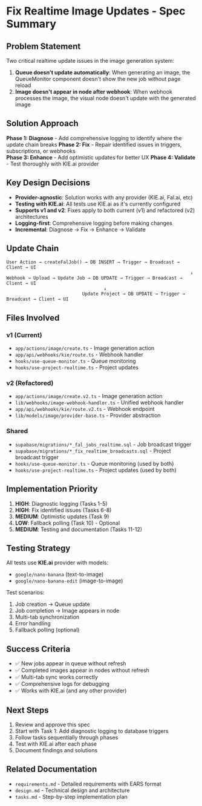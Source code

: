 # Fix Realtime Image Updates - Spec Summary

## Problem Statement

Two critical realtime update issues in the image generation system:

1. **Queue doesn't update automatically**: When generating an image, the QueueMonitor component doesn't show the new job without page reload
2. **Image doesn't appear in node after webhook**: When webhook processes the image, the visual node doesn't update with the generated image

## Solution Approach

**Phase 1: Diagnose** - Add comprehensive logging to identify where the update chain breaks
**Phase 2: Fix** - Repair identified issues in triggers, subscriptions, or webhooks  
**Phase 3: Enhance** - Add optimistic updates for better UX
**Phase 4: Validate** - Test thoroughly with KIE.ai provider

## Key Design Decisions

- **Provider-agnostic**: Solution works with any provider (KIE.ai, Fal.ai, etc)
- **Testing with KIE.ai**: All tests use KIE.ai as it's currently configured
- **Supports v1 and v2**: Fixes apply to both current (v1) and refactored (v2) architectures
- **Logging-first**: Comprehensive logging before making changes
- **Incremental**: Diagnose → Fix → Enhance → Validate

## Update Chain

```
User Action → createFalJob() → DB INSERT → Trigger → Broadcast → Client → UI
                                                                    ↓
Webhook → Upload → Update Job → DB UPDATE → Trigger → Broadcast → Client → UI
                                    ↓
                            Update Project → DB UPDATE → Trigger → Broadcast → Client → UI
```

## Files Involved

### v1 (Current)
- `app/actions/image/create.ts` - Image generation action
- `app/api/webhooks/kie/route.ts` - Webhook handler
- `hooks/use-queue-monitor.ts` - Queue monitoring
- `hooks/use-project-realtime.ts` - Project updates

### v2 (Refactored)
- `app/actions/image/create.v2.ts` - Image generation action
- `lib/webhooks/image-webhook-handler.ts` - Unified webhook handler
- `app/api/webhooks/kie/route.v2.ts` - Webhook endpoint
- `lib/models/image/provider-base.ts` - Provider abstraction

### Shared
- `supabase/migrations/*_fal_jobs_realtime.sql` - Job broadcast trigger
- `supabase/migrations/*_fix_realtime_broadcasts.sql` - Project broadcast trigger
- `hooks/use-queue-monitor.ts` - Queue monitoring (used by both)
- `hooks/use-project-realtime.ts` - Project updates (used by both)

## Implementation Priority

1. **HIGH**: Diagnostic logging (Tasks 1-5)
2. **HIGH**: Fix identified issues (Tasks 6-8)
3. **MEDIUM**: Optimistic updates (Task 9)
4. **LOW**: Fallback polling (Task 10) - Optional
5. **MEDIUM**: Testing and documentation (Tasks 11-12)

## Testing Strategy

All tests use **KIE.ai** provider with models:
- `google/nano-banana` (text-to-image)
- `google/nano-banana-edit` (image-to-image)

Test scenarios:
1. Job creation → Queue update
2. Job completion → Image appears in node
3. Multi-tab synchronization
4. Error handling
5. Fallback polling (optional)

## Success Criteria

- ✅ New jobs appear in queue without refresh
- ✅ Completed images appear in nodes without refresh
- ✅ Multi-tab sync works correctly
- ✅ Comprehensive logs for debugging
- ✅ Works with KIE.ai (and any other provider)

## Next Steps

1. Review and approve this spec
2. Start with Task 1: Add diagnostic logging to database triggers
3. Follow tasks sequentially through phases
4. Test with KIE.ai after each phase
5. Document findings and solutions

## Related Documentation

- `requirements.md` - Detailed requirements with EARS format
- `design.md` - Technical design and architecture
- `tasks.md` - Step-by-step implementation plan

